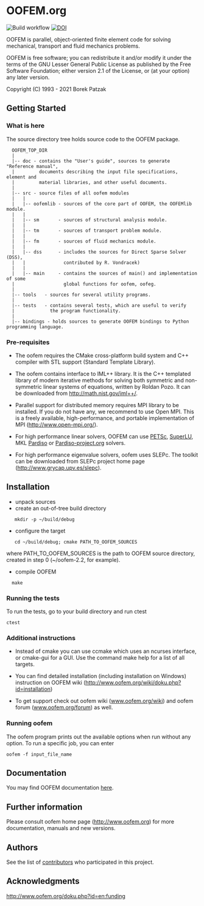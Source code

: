 # OOFEM.org
![Build workflow](https://github.com/oofem/oofem/actions/workflows/build.yml/badge.svg)
[![DOI](https://zenodo.org/badge/DOI/10.5281/zenodo.4339630.svg)](https://doi.org/10.5281/zenodo.4339630)


OOFEM is parallel, object-oriented finite element code for solving mechanical, transport and fluid mechanics problems. 

OOFEM is free software; you can redistribute it and/or modify it under the terms of the GNU Lesser General Public
License as published by the Free Software Foundation; either version 2.1 of the License, or (at your option) any later version.

Copyright (C) 1993 - 2021   Borek Patzak
    
## Getting Started
### What is here
The source directory tree holds source code to the OOFEM package.  
```
  OOFEM_TOP_DIR
  |
  |-- doc - contains the "User's guide", sources to generate "Reference manual", 
  |         documents describing the input file specifications, element and
  |         material libraries, and other useful documents. 
  |
  |-- src - source files of all oofem modules
  |   |
  |   |-- oofemlib - sources of the core part of OOFEM, the OOFEMlib module.
  |   |
  |   |-- sm       - sources of structural analysis module.
  |   |
  |   |-- tm       - sources of transport problem module.
  |   |
  |   |-- fm       - sources of fluid mechanics module.
  |   |
  |   |-- dss      - includes the sources for Direct Sparse Solver (DSS),
  |   |              contributed by R. Vondracek)
  |   |
  |   |-- main     - contains the sources of main() and implementation of some 
  |                  global functions for oofem, oofeg.
  |
  |-- tools   - sources for several utility programs.
  |
  |-- tests   - contains several tests, which are useful to verify
  |             the program functionality.
  |
  |-- bindings - holds sources to generate OOFEM bindings to Python programming language.
```


### Pre-requisites

* The oofem requires the CMake cross-platform build system and C++ compiler with STL support (Standard Template Library).

* The oofem contains interface to IML++ library. It is the C++ templated library of modern iterative methods for solving both symmetric and 
non-symmetric linear systems of equations, written by Roldan Pozo. It can be downloaded from http://math.nist.gov/iml++/. 

* Parallel support for distributed memory requires MPI library to be installed. If you do not have any, we recommend to use Open MPI. 
This is a freely available, high-performance, and portable implementation of MPI (http://www.open-mpi.org/).

* For high performance linear solvers, OOFEM can use [PETSc](https://www.mcs.anl.gov/petsc/), [SuperLU](http://crd-legacy.lbl.gov/~xiaoye/SuperLU/), MKL [Pardiso](https://software.intel.com/en-us/mkl-developer-reference-fortran-intel-mkl-pardiso-parallel-direct-sparse-solver-interface) or [Pardiso-project.org]( http://www.pardiso-project.org/) solvers. 

* For high performance eigenvalue solvers, oofem uses SLEPc. The toolkit can be downloaded from SLEPc project home page 
(http://www.grycap.upv.es/slepc). 

## Installation

* unpack sources 
* create an out-of-tree build directory
```
   mkdir -p ~/build/debug
```
* configure the target
```
   cd ~/build/debug; cmake PATH_TO_OOFEM_SOURCES
```
   where PATH_TO_OOFEM_SOURCES is the path to OOFEM source directory,
   created in step 0 (~/oofem-2.2, for example). 
* compile OOFEM
```
  make
```

### Running the tests
To run the tests, go to your build directory and run ctest
```
ctest
```


### Additional instructions 
* Instead of cmake you can use ccmake which uses an ncurses interface, 
  or cmake-gui for a GUI. Use the command make help for a list of all targets. 

* You can find detailed installation (including installation on Windows)
  instruction on OOFEM wiki (http://www.oofem.org/wiki/doku.php?id=installation)

* To get support check out oofem wiki (www.oofem.org/wiki) and
  oofem forum (www.oofem.org/forum) as well.


### Running oofem 
The oofem program prints out the available options when run without
any option. To run a specific job, you can enter
```
oofem -f input_file_name
```
## Documentation
You may find OOFEM documentation [here](http://oofem.org/en/manual).



## Further information
Please consult oofem home page (http://www.oofem.org) for 
more documentation, manuals and new versions.

## Authors

See the list of [contributors](http://www.oofem.org/doku.php?id=en:credits) who participated in this project.

## Acknowledgments
http://www.oofem.org/doku.php?id=en:funding




